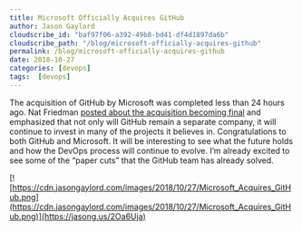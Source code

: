 ```yaml
---
title: Microsoft Officially Acquires GitHub
author: Jason Gaylord
cloudscribe_id: "baf97f06-a392-49b8-bd41-df4d1897da6b"
cloudscribe_path: "/blog/microsoft-officially-acquires-github"
permalink: /blog/microsoft-officially-acquires-github
date: 2018-10-27
categories: [devops]
tags:  [devops]
---
```


The acquisition of GitHub by Microsoft was completed less than 24 hours ago. Nat Friedman [posted about the acquisition becoming final](https://jasong.us/2Oa6Uja) and emphasized that not only will GitHub remain a separate company, it will continue to invest in many of the projects it believes in. Congratulations to both GitHub and Microsoft. It will be interesting to see what the future holds and how the DevOps process will continue to evolve. I’m already excited to see some of the “paper cuts” that the GitHub team has already solved.

[![https://cdn.jasongaylord.com/images/2018/10/27/Microsoft_Acquires_GitHub.png](https://cdn.jasongaylord.com/images/2018/10/27/Microsoft_Acquires_GitHub.png)](https://jasong.us/2Oa6Uja)